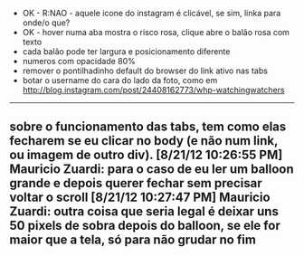 
- OK - R:NAO - aquele icone do instagram é clicável, se sim, linka para onde/o que?
- OK - hover numa aba mostra o risco rosa, clique abre o balão rosa com texto
- cada balão pode ter largura e posicionamento diferente
- numeros com opacidade 80%
- remover o pontilhadinho default do browser do link ativo nas tabs
- botar o username do cara do lado da foto, como em http://blog.instagram.com/post/24408162773/whp-watchingwatchers

-----
sobre o funcionamento das tabs, tem como elas fecharem se eu clicar no body (e não num link, ou imagem de outro div).
[8/21/12 10:26:55 PM] Mauricio Zuardi: para o caso de eu ler um balloon grande e depois querer fechar sem precisar voltar o scroll
[8/21/12 10:27:47 PM] Mauricio Zuardi: outra coisa que seria legal é deixar uns 50 pixels de sobra depois do balloon, se ele for maior que a tela, só para não grudar no fim
-----